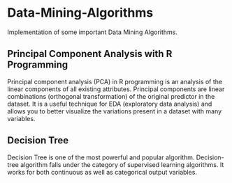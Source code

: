 # Data-Mining-Algorithms
Implementation of some important Data Mining Algorithms.
  
  
## Principal Component Analysis  with R Programming
 
Principal component analysis (PCA) in R programming is an analysis of the linear components of all existing attributes. Principal components are linear combinations (orthogonal transformation) of the original predictor in the dataset. It is a useful technique for EDA (exploratory data analysis) and allows you to better visualize the variations present in a dataset with many variables.
 
## Decision Tree  
Decision Tree is one of the most powerful and popular algorithm. Decision-tree algorithm falls under the category of supervised learning algorithms. It works for both continuous as well as categorical output variables.    
 
